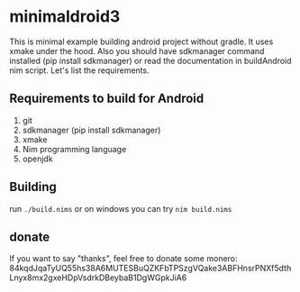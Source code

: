 # minimaldroid3

This is minimal example building android project without
gradle. It uses xmake under the hood. Also you should
have sdkmanager command installed (pip install sdkmanager)
or read the documentation in buildAndroid nim script. Let's list the requirements.

## Requirements to build for Android
1. git
1. sdkmanager (pip install sdkmanager)
1. xmake
1. Nim programming language
1. openjdk

## Building
run `./build.nims` or on windows you can try `nim build.nims`

## donate
If you want to say "thanks", feel free to donate some monero:
84kqdJqaTyUQ55hs38A6MUTESBuQZKFbTPSzgVQake3ABFHnsrPNXf5dthLnyx8mx2gxeHDpVsdrkDBeybaB1DgWGpkJiA6

